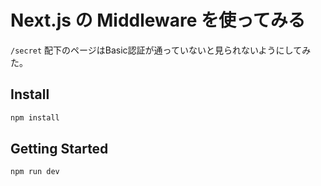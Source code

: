 # Next.js の Middleware を使ってみる

`/secret` 配下のページはBasic認証が通っていないと見られないようにしてみた。

## Install

```bash
npm install
```

## Getting Started

```bash
npm run dev
```

